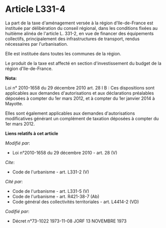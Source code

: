 # Article L331-4

La part de la taxe d'aménagement versée à la région d'Ile-de-France est instituée par délibération du conseil régional, dans
les conditions fixées au huitième alinéa de l'article L. 331-2, en vue de financer des équipements collectifs, principalement
des infrastructures de transport, rendus nécessaires par l'urbanisation. 

Elle est instituée dans toutes les communes de la région. 

Le produit de la taxe est affecté en section d'investissement du budget de la région d'Ile-de-France.

**Nota:**

Loi n° 2010-1658 du 29 décembre 2010 art. 28 I B : Ces dispositions sont applicables aux demandes d'autorisations et aux
déclarations préalables déposées à compter du 1er mars 2012, et à compter du 1er janvier 2014 à Mayotte. 

Elles sont également applicables aux demandes d'autorisations modificatives générant un complément de taxation déposées à
compter du 1er mars 2012.

**Liens relatifs à cet article**

_Modifié par_:

  - Loi n°2010-1658 du 29 décembre 2010 - art. 28 (V)

_Cite_:

  - Code de l'urbanisme - art. L331-2 (V)

_Cité par_:

  - Code de l'urbanisme - art. L331-5 (V)
  - Code de l'urbanisme - art. R421-38-7 (Ab)
  - Code général des collectivités territoriales - art. L4414-2 (VD)

_Codifié par_:

  - Décret n°73-1022 1973-11-08 JORF 13 NOVEMBRE 1973
